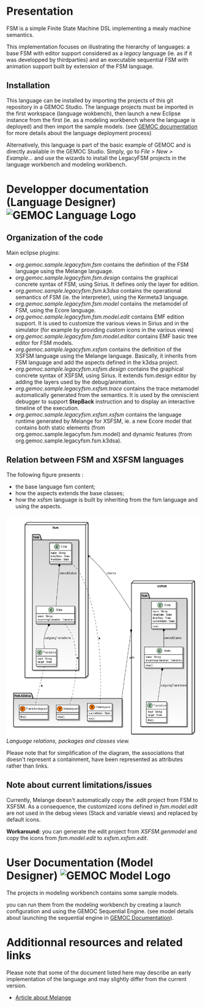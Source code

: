 # Presentation
FSM is a simple Finite State Machine DSL implementing a mealy machine semantics.

This implementation focuses on illustrating the hierarchy of languages: a base FSM with editor support 
considered as a _legacy_ language (ie. as if it was developped by thirdparties)
and an executable sequential FSM with animation support built by extension of the FSM language.

## Installation

This language can be installed by importing the projects of this git repository in a GEMOC Studio. 
The language projects must be imported in the first workspace (language wokbench), 
then launch a new Eclipse instance from the first (ie. as a modeling workbench where the language is deployed) 
and then import the sample models. 
(see [GEMOC documentation](http://gemoc.github.io/gemoc-studio/publish/guide/html_single/Guide.html#deploy-languages-chapter) 
for more details about the language deployment process)

Alternatively, this language is part of the basic example of GEMOC and is directly available in the GEMOC Studio. 
Simply, go to _File > New > Example..._ and use the wizards to install the LegacyFSM projects in the language workbench and modeling workbench. 

# Developper documentation (Language Designer) ![GEMOC Language Logo](http://gemoc.github.io/gemoc-studio/publish/guide/html_single/images/icons/IconeGemocLanguage_16.png)

## Organization of the code
Main eclipse plugins:
- _org.gemoc.sample.legacyfsm.fsm_ contains the definition of the FSM language using the Melange language.
- _org.gemoc.sample.legacyfsm.fsm.design_ contains the graphical concrete syntax of FSM, using Sirius. It defines only the layer for edition.
- _org.gemoc.sample.legacyfsm.fsm.k3dsa_ contains the operational semantics of FSM (ie. the interpreter), using the Kermeta3 language.
- _org.gemoc.sample.legacyfsm.fsm.model_ contains the metamodel of FSM, using the Ecore language.
- _org.gemoc.sample.legacyfsm.fsm.model.edit_ contains EMF edition support. It is used to customize the various views in Sirius and in the simulator (for example by providing custom icons in the various views)
- _org.gemoc.sample.legacyfsm.fsm.model.editor_ contains EMF basic tree editor for FSM models.
- _org.gemoc.sample.legacyfsm.xsfsm_ contains the definition of the XSFSM language using the Melange language. Basically, it inherits from FSM language and add the aspects defined in the k3dsa project. 
- _org.gemoc.sample.legacyfsm.xsfsm.design_ contains the graphical concrete syntax of XSFSM, using Sirius. It extends fsm.design editor by adding the layers used by the debug/animation.
- _org.gemoc.sample.legacyfsm.xsfsm.trace_ contains the trace metamodel automatically generated from the semantics. It is used by the omniscient debugger to support __StepBack__ instruction and to display an interactive timeline of the execution.
- _org.gemoc.sample.legacyfsm.xsfsm.xsfsm_ contains the language runtime generated by Melange for XSFSM, ie. a new Ecore model that contains both static elements (from org.gemoc.sample.legacyfsm.fsm.model) 
and dynamic features (from org.gemoc.sample.legacyfsm.fsm.k3dsa).

## Relation between FSM and XSFSM languages
The following figure presents :
- the base language fsm content;
- how the aspects extends the base classes;
- how the xsfsm language is built by inheriting from the fsm language and using the aspects.

![Language relations, packages and classes view.](https://github.com/gemoc/gemoc-studio/raw/master/official_samples/sample.deployers/plugins/org.gemoc.gemoc_language_workbench.sample.deployer/figures-gen/src/main/plantuml/LegacyFSM_language_figure.png)
*Language relations, packages and classes view.*

Please note that for simplification of the diagram, the associations that doesn't represent a containment, have been represented as attributes rather than links.

## Note about current limitations/issues
Currently, Melange doesn't automatically copy the .edit project from FSM to XSFSM. As a consequence, the customized icons defined in _fsm.model.edit_ are 
not used in the debug views (Stack and variable views) and replaced by default icons.

__Workaround:__ you can generate the edit project from _XSFSM.genmodel_ and copy the icons from _fsm.model.edit_ to _xsfsm.xsfsm.edit_.


# User Documentation (Model Designer) ![GEMOC Model Logo](http://gemoc.github.io/gemoc-studio/publish/guide/html_single/images/icons/IconeGemocModel_16.png)

The projects in modeling workbench contains some sample models.

you can run them from the modeling workbench by creating a launch configuration and using the GEMOC Sequential Engine.
(see model details about launching the sequential engine in [GEMOC Documentation](http://gemoc.github.io/gemoc-studio/publish/guide/html_single/Guide.html#_executing_model_with_the_indexterm_primary_sequential_engine_primary_indexterm_sequential_engine)).

# Additionnal resources and related links
Please note that some of the document listed here may describe an early implementation of the language and may slightly differ from the current version.
- [Article about Melange](https://hal.inria.fr/hal-01197038)
